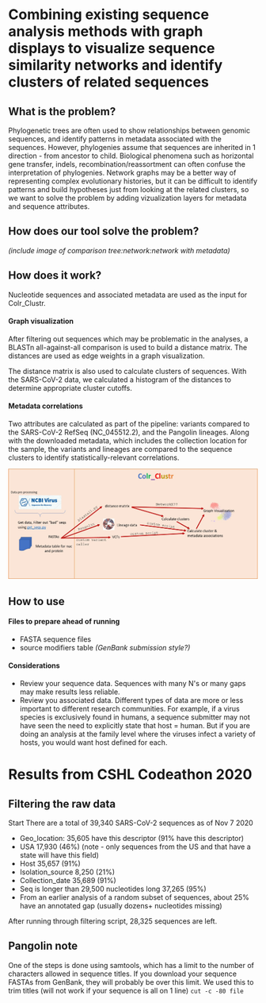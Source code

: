# Combining existing sequence analysis methods with graph displays to visualize sequence similarity networks and identify clusters of related sequences

## What is the problem?
Phylogenetic trees are often used to show relationships between genomic sequences, and identify patterns in metadata associated with the sequences. However, phylogenies assume that sequences are inherited in 1 direction - from ancestor to child. Biological phenomena such as horizontal gene transfer, indels, recombination/reassortment can often confuse the interpretation of phylogenies. Network graphs may be a better way of representing complex evolutionary histories, but it can be difficult to identify patterns and build hypotheses just from looking at the related clusters, so we want to solve the problem by adding vizualization layers for metadata and sequence attributes.


## How does our tool solve the problem?
*(include image of comparison tree:network:network with metadata)*

## How does it work?
Nucleotide sequences and associated metadata are used as the input for Colr_Clustr. 

#### Graph visualization
After filtering out sequences which may be problematic in the analyses, a BLASTn all-against-all comparison is used to build a distance matrix. The distances are used as edge weights in a graph visualization. 

The distance matrix is also used to calculate clusters of sequences. With the SARS-CoV-2 data, we calculated a histogram of the distances to determine appropriate cluster cutoffs.

#### Metadata correlations
Two attributes are calculated as part of the pipeline: variants compared to the SARS-CoV-2 RefSeq (NC_045512.2), and the Pangolin lineages. Along with the downloaded metadata, which includes the collection location for the sample, the variants and lineages are compared to the sequence clusters to identify statistically-relevant correlations. 

![image](https://github.com/STRIDES-Codes/Combining-existing-sequence-analysis-methods-with-graph-displays-for-visualization/blob/main/Colr_Clustr_diagram1.jpg)


## How to use
#### Files to prepare ahead of running
+ FASTA sequence files
+ source modifiers table *(GenBank submission style?)*


#### Considerations
+ Review your sequence data. Sequences with many N's or many gaps may make results less reliable. 
+ Review you associated data. Different types of data are more or less important to different research communities. For example, if a virus species is exclusively found in humans, a sequence submitter may not have seen the need to explicitly state that host = human. But if you are doing an analysis at the family level where the viruses infect a variety of hosts, you would want host defined for each.





# Results from CSHL Codeathon 2020

## Filtering the raw data
Start
There are a total of 39,340 SARS-CoV-2 sequences as of Nov 7 2020
+ Geo_location: 35,605 have this descriptor (91% have this descriptor)
+ USA 17,930 (46%) (note - only sequences from the US and that have a state will have this field)
+ Host 35,657 (91%)
+ Isolation_source 8,250 (21%)
+ Collection_date 35,689 (91%)
+ Seq is longer than 29,500 nucleotides long  37,265  (95%)
+ From an earlier analysis of a random subset of sequences, about 25% have an annotated gap (usually dozens+ nucleotides missing)

After running through filtering script, 28,325 sequences are left.

## Pangolin note
One of the steps is done using samtools, which has a limit to the number of characters allowed in sequence titles. If you download your sequence FASTAs from GenBank, they will probably be over this limit. We used this to trim titles (will not work if your sequence is all on 1 line)
`cut -c -80 file`




